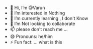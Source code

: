 - 👋 Hi, I’m @Varun
- 👀 I’m interested in Nothing
- 🌱 I’m currently learning , I don't Know
- 💞️ I’m Not looking to collaborate 
- 📫 please don't  reach me ...
- 😄 Pronouns: he/him
- ⚡ Fun fact: ... what is this

<!---
BenStokes75/BenStokes75 is a ✨ special ✨ repository because its `README.md` (this file) appears on your GitHub profile.
You can click the Preview link to take a look at your changes.
--->
